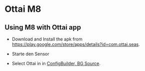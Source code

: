 # Ottai M8

## Using M8 with Ottai app

- Download and Install the apk from <https://play.google.com/store/apps/details?id=com.ottai.seas>.

- Starte den Sensor

- Select Ottai in in [ConfigBuilder, BG Source](../Configuration/Config-Builder.md#bg-source).
